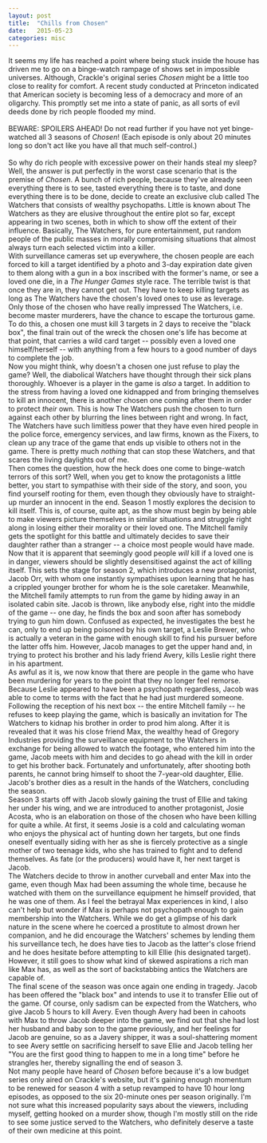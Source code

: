 ```yaml
---
layout: post
title:  "Chills from Chosen"
date:   2015-05-23 
categories: misc
---
```

It seems my life has reached a point where being stuck inside the house has driven me to go on a binge-watch rampage of shows set in impossible universes. Although, Crackle's original series <i>Chosen</i> might be a little too close to reality for comfort. A recent study conducted at Princeton indicated that American society is becoming less of a democracy and more of an oligarchy. This promptly set me into a state of panic, as all sorts of evil deeds done by rich people flooded my mind. <br>
<br>
BEWARE: SPOILERS AHEAD! Do not read further if you have not yet binge-watched all 3 seasons of <i>Chosen</i>! (Each episode is only about 20 minutes long so don't act like you have all that much self-control.) <br>
<br>
So why do rich people with excessive power on their hands steal my sleep? Well, the answer is put perfectly in the worst case scenario that is the premise of <i>Chosen</i>. A bunch of rich people, because they've already seen everything there is to see, tasted everything there is to taste, and done everything there is to be done, decide to create an exclusive club called The Watchers that consists of wealthy psychopaths. Little is known about The Watchers as they are elusive throughout the entire plot so far, except appearing in two scenes, both in which to show off the extent of their influence. Basically, The Watchers, for pure entertainment, put random people of the public masses in morally compromising situations that almost always turn each selected victim into a killer. <br>
With surveillance cameras set up everywhere, the chosen people are each forced to kill a target identified by a photo and 3-day expiration date given to them along with a gun in a box inscribed with the former's name, or see a loved one die, in a <i>The Hunger Games</i> style race. The terrible twist is that once they are in, they cannot get out. They have to keep killing targets as long as The Watchers have the chosen's loved ones to use as leverage. Only those of the chosen who have really impressed The Watchers, i.e. become master murderers, have the chance to escape the torturous game. To do this, a chosen one must kill 3 targets in 2 days to receive the "black box", the final train out of the wreck the chosen one's life has become at that point, that carries a wild card target -- possibly even a loved one himself/herself -- with anything from a few hours to a good number of days to complete the job. <br>
Now you might think, why doesn't a chosen one just refuse to play the game? Well, the diabolical Watchers have thought through their sick plans thoroughly. Whoever is a player in the game is <i>also</i> a target. In addition to the stress from having a loved one kidnapped and from bringing themselves to kill an innocent, there is another chosen one coming after them in order to protect <i>their</i> own. This is how The Watchers push the chosen to turn against each other by blurring the lines between right and wrong. In fact, The Watchers have such limitless power that they have even hired people in the police force, emergency services, and law firms, known as the Fixers, to clean up any trace of the game that ends up visible to others not in the game. There is pretty much <i>nothing</i> that can stop these Watchers, and that scares the living daylights out of me. <br>
Then comes the question, how the heck does one come to binge-watch terrors of this sort? Well, when you get to know the protagonists a little better, you start to sympathise with their side of the story, and soon, you find yourself rooting for them, even though they obviously have to straight-up murder an innocent in the end. Season 1 mostly explores the decision to kill itself. This is, of course, quite apt, as the show must begin by being able to make viewers picture themselves in similar situations and struggle right along in losing either their morality or their loved one. The Mitchell family gets the spotlight for this battle and ultimately decides to save their daughter rather than a stranger -- a choice most people would have made. <br>
Now that it is apparent that seemingly good people <i>will</i> kill if a loved one is in danger, viewers should be slightly desensitised against the act of killing itself. This sets the stage for season 2, which introduces a new protagonist, Jacob Orr, with whom one instantly sympathises upon learning that he has a crippled younger brother for whom he is the sole caretaker. Meanwhile, the Mitchell family attempts to run from the game by hiding away in an isolated cabin site. Jacob is thrown, like anybody else, right into the middle of the game -- one day, he finds the box and soon after has somebody trying to gun him down. Confused as expected, he investigates the best he can, only to end up being poisoned by his own target, a Leslie Brewer, who is actually a veteran in the game with enough skill to find his pursuer before the latter offs him. However, Jacob manages to get the upper hand and, in trying to protect his brother and his lady friend Avery, kills Leslie right there in his apartment. <br>
As awful as it is, we now know that there are people in the game who have been murdering for years to the point that they no longer feel remorse. Because Leslie appeared to have been a psychopath regardless, Jacob was able to come to terms with the fact that he had just murdered someone. Following the reception of his next box -- the entire Mitchell family -- he refuses to keep playing the game, which is basically an invitation for The Watchers to kidnap his brother in order to prod him along. After it is revealed that it was his close friend Max, the wealthy head of Gregory Industries providing the surveillance equipment to the Watchers in exchange for being allowed to watch the footage, who entered him into the game, Jacob meets with him and decides to go ahead with the kill in order to get his brother back. Fortunately and unfortunately, after shooting both parents, he cannot bring himself to shoot the 7-year-old daughter, Ellie. Jacob's brother dies as a result in the hands of the Watchers, concluding the season. <br>
Season 3 starts off with Jacob slowly gaining the trust of Ellie and taking her under his wing, and we are introduced to another protagonist, Josie Acosta, who is an elaboration on those of the chosen who have been killing for quite a while. At first, it seems Josie is a cold and calculating woman who enjoys the physical act of hunting down her targets, but one finds oneself eventually siding with her as she is fiercely protective as a single mother of two teenage kids, who she has trained to fight and to defend themselves. As fate (or the producers) would have it, her next target is Jacob. <br>
The Watchers decide to throw in another curveball and enter Max into the game, even though Max had been assuming the whole time, because he watched with them on the surveillance equipment he himself provided, that he was one of them. As I feel the betrayal Max experiences in kind, I also can't help but wonder if Max is perhaps not psychopath enough to gain membership into the Watchers. While we do get a glimpse of his dark nature in the scene where he coerced a prostitute to almost drown her companion, and he did encourage the Watchers' schemes by lending them his surveillance tech, he does have ties to Jacob as the latter's close friend and he does hesitate before attempting to kill Ellie (his designated target). However, it still goes to show what kind of skewed aspirations a rich man like Max has, as well as the sort of backstabbing antics the Watchers are capable of. <br>
The final scene of the season was once again one ending in tragedy. Jacob has been offered the "black box" and intends to use it to transfer Ellie out of the game. Of course, only sadism can be expected from the Watchers, who give Jacob 5 hours to kill Avery. Even though Avery had been in cahoots with Max to throw Jacob deeper into the game, we find out that she had lost her husband and baby son to the game previously, and her feelings for Jacob are genuine, so as a Javery shipper, it was a soul-shattering moment to see Avery settle on sacrificing herself to save Ellie and Jacob telling her "You are the first good thing to happen to me in a long time" before he strangles her, thereby signalling the end of season 3. <br>
Not many people have heard of <i>Chosen</i> before because it's a low budget series only aired on Crackle's website, but it's gaining enough momentum to be renewed for season 4 with a setup revamped to have 10 hour long episodes, as opposed to the six 20-minute ones per season originally. I'm not sure what this increased popularity says about the viewers, including myself, getting hooked on a murder show, though I'm mostly still on the ride to see some justice served to the Watchers, who definitely deserve a taste of their own medicine at this point. 
